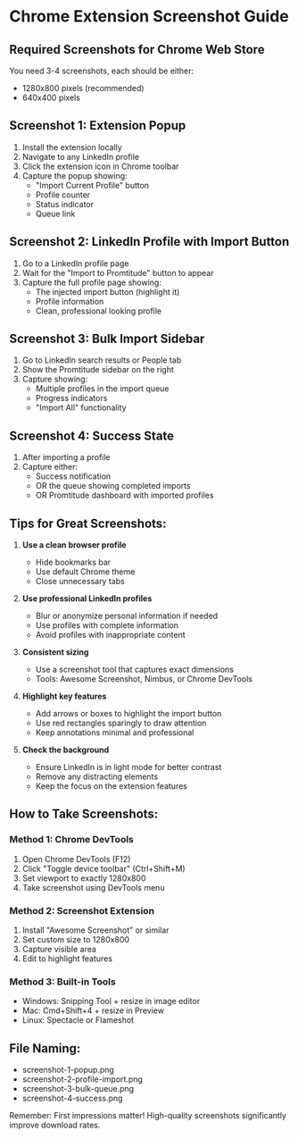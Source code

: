 # Chrome Extension Screenshot Guide

## Required Screenshots for Chrome Web Store

You need 3-4 screenshots, each should be either:
- 1280x800 pixels (recommended)
- 640x400 pixels

## Screenshot 1: Extension Popup
1. Install the extension locally
2. Navigate to any LinkedIn profile
3. Click the extension icon in Chrome toolbar
4. Capture the popup showing:
   - "Import Current Profile" button
   - Profile counter
   - Status indicator
   - Queue link

## Screenshot 2: LinkedIn Profile with Import Button
1. Go to a LinkedIn profile page
2. Wait for the "Import to Promtitude" button to appear
3. Capture the full profile page showing:
   - The injected import button (highlight it)
   - Profile information
   - Clean, professional looking profile

## Screenshot 3: Bulk Import Sidebar
1. Go to LinkedIn search results or People tab
2. Show the Promtitude sidebar on the right
3. Capture showing:
   - Multiple profiles in the import queue
   - Progress indicators
   - "Import All" functionality

## Screenshot 4: Success State
1. After importing a profile
2. Capture either:
   - Success notification
   - OR the queue showing completed imports
   - OR Promtitude dashboard with imported profiles

## Tips for Great Screenshots:

1. **Use a clean browser profile**
   - Hide bookmarks bar
   - Use default Chrome theme
   - Close unnecessary tabs

2. **Use professional LinkedIn profiles**
   - Blur or anonymize personal information if needed
   - Use profiles with complete information
   - Avoid profiles with inappropriate content

3. **Consistent sizing**
   - Use a screenshot tool that captures exact dimensions
   - Tools: Awesome Screenshot, Nimbus, or Chrome DevTools

4. **Highlight key features**
   - Add arrows or boxes to highlight the import button
   - Use red rectangles sparingly to draw attention
   - Keep annotations minimal and professional

5. **Check the background**
   - Ensure LinkedIn is in light mode for better contrast
   - Remove any distracting elements
   - Keep the focus on the extension features

## How to Take Screenshots:

### Method 1: Chrome DevTools
1. Open Chrome DevTools (F12)
2. Click "Toggle device toolbar" (Ctrl+Shift+M)
3. Set viewport to exactly 1280x800
4. Take screenshot using DevTools menu

### Method 2: Screenshot Extension
1. Install "Awesome Screenshot" or similar
2. Set custom size to 1280x800
3. Capture visible area
4. Edit to highlight features

### Method 3: Built-in Tools
- Windows: Snipping Tool + resize in image editor
- Mac: Cmd+Shift+4 + resize in Preview
- Linux: Spectacle or Flameshot

## File Naming:
- screenshot-1-popup.png
- screenshot-2-profile-import.png
- screenshot-3-bulk-queue.png
- screenshot-4-success.png

Remember: First impressions matter! High-quality screenshots significantly improve download rates.